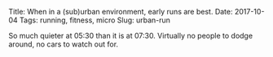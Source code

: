 Title: When in a (sub)urban environment, early runs are best.
Date: 2017-10-04
Tags: running, fitness, micro
Slug: urban-run

So much quieter at 05:30 than it is at 07:30. Virtually no people to dodge around, no cars to watch out for.
